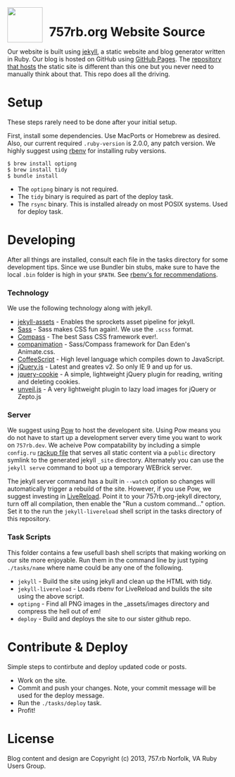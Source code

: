 
<div style="float: left">
  <img src="https://raw.github.com/757rb/757rb.org-jekyll/master/_assets/images/mermaid_16ppp.png" width="80" style="padding:0px 15px 5px 0px;" />
</div>

# 757rb.org Website Source

Our website is built using [jekyll](http://jekyllrb.com), a static website and blog generator written in Ruby. Our blog is hosted on GitHub using [GitHub Pages](http://pages.github.com). The [repository that hosts](https://github.com/757rb/757rb.org/tree/gh-pages) the static site is different than this one but you never need to manually think about that. This repo does all the driving.


# Setup

These steps rarely need to be done after your initial setup. 

First, install some dependencies. Use MacPorts or Homebrew as desired. Also, our current required `.ruby-version` is 2.0.0, any patch version. We highly suggest using [rbenv](https://github.com/sstephenson/rbenv) for installing ruby versions.

```shell
$ brew install optipng
$ brew install tidy
$ bundle install
```

* The `optipng` binary is not required.
* The `tidy` binary is required as part of the deploy task.
* The `rsync` binary. This is installed already on most POSIX systems. Used for deploy task.


# Developing

After all things are installed, consult each file in the tasks directory for some development tips. Since we use Bundler bin stubs, make sure to have the local `.bin` folder is high in your `$PATH`. See [rbenv's for recommendations](https://github.com/sstephenson/rbenv/wiki/Understanding-binstubs#adding-project-specific-binstubs-to-path).


### Technology

We use the following technology along with jekyll.

* [jekyll-assets](https://github.com/ixti/jekyll-assets#readme) - Enables the sprockets asset pipeline for jekyll.
* [Sass](http://sass-lang.com) - Sass makes CSS fun again!. We use the `.scss` format.
* [Compass](http://compass-style.org) - The best Sass CSS framework ever!.
* [companimation](http://mikefowler.me/companimation/) - Sass/Compass framework for Dan Eden's Animate.css.
* [CoffeeScript](http://coffeescript.org) - High level language which compiles down to JavaScript.
* [jQuery.js](http://jquery.com) - Latest and greates v2. So only IE 9 and up for us.
* [jquery-cookie](https://github.com/carhartl/jquery-cookie) - A simple, lightweight jQuery plugin for reading, writing and deleting cookies.
* [unveil.js](https://github.com/luis-almeida/unveil) - A very lightweight plugin to lazy load images for jQuery or Zepto.js


### Server

We suggest using [Pow](http://pow.cx) to host the developent site. Using Pow means you do not have to start up a development server every time you want to work on `757rb.dev`. We acheive Pow compatability by including a simple `config.ru` [rackup file](http://rubylearning.com/blog/a-quick-introduction-to-rack/) that serves all static content via a `public` directory symlink to the generated jekyll `_site` directory. Alternately you can use the `jekyll serve` command to boot up a temporary WEBrick server.

The jekyll server command has a built in `--watch` option so changes will automatically trigger a rebuild of the site. However, if you use Pow, we suggest investing in [LiveReload](http://livereload.com). Point it to your 757rb.org-jekyll directory, turn off all compilation, then enable the "Run a custom command..." option. Set it to the run the `jekyll-livereload` shell script in the tasks directory of this repository.


### Task Scripts

This folder contains a few usefull bash shell scripts that making working on our site more enjoyable. Run them in the command line by just typing `./tasks/name` where name could be any one of the following.

* `jekyll` - Build the site using jekyll and clean up the HTML with tidy.
* `jekyll-livereload` - Loads rbenv for LiveReload and builds the site using the above script.
* `optipng` - Find all PNG images in the _assets/images directory and compress the hell out of em!
* `deploy` - Build and deploys the site to our sister github repo.


# Contribute & Deploy

Simple steps to contirbute and deploy updated code or posts.

* Work on the site.
* Commit and push your changes. Note, your commit message will be used for the deploy message.
* Run the `./tasks/deploy` task.
* Profit!


# License

Blog content and design are Copyright (c) 2013, 757.rb Norfolk, VA Ruby Users Group.

